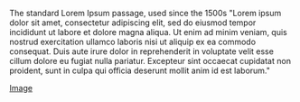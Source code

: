 The standard Lorem Ipsum passage, used since the 1500s
"Lorem ipsum dolor sit amet, consectetur adipiscing elit, sed do eiusmod tempor incididunt ut labore et dolore magna aliqua. Ut enim ad minim veniam, quis nostrud exercitation ullamco laboris nisi ut aliquip ex ea commodo consequat. Duis aute irure dolor in reprehenderit in voluptate velit esse cillum dolore eu fugiat nulla pariatur. Excepteur sint occaecat cupidatat non proident, sunt in culpa qui officia deserunt mollit anim id est laborum."


[Image](https://www.google.com/search?sca_esv=841edf55c17245e2&q=nature&udm=2&fbs=AIIjpHxU7SXXniUZfeShr2fp4giZ1Y6MJ25_tmWITc7uy4KIeoJTKjrFjVxydQWqI2NcOhYPURIv2wPgv_w_sE_0Sc6QWTHL-H2NSq4u-TeM1nI9C_e6egk9-qvV6gLNGYl2s99QFJTUlPva5hRMWVIw2mCQEtBP3QH-_CDsuVABZfYozBQf3-cNl3olrGEsc1ERDmhx3Z1W5oagFGwZGWx_oBUP0wWziA&sa=X&ved=2ahUKEwiTx8GYg6iOAxVecWwGHU44A7cQtKgLKAF6BAgPEAE&biw=1366&bih=651&dpr=1#vhid=Xu5VovIAI2fbKM&vssid=mosaic)

